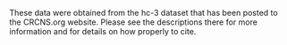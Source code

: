 These data were obtained from the hc-3 dataset that has been posted to the CRCNS.org website.
Please see the descriptions there for more information and for details on how properly to cite.